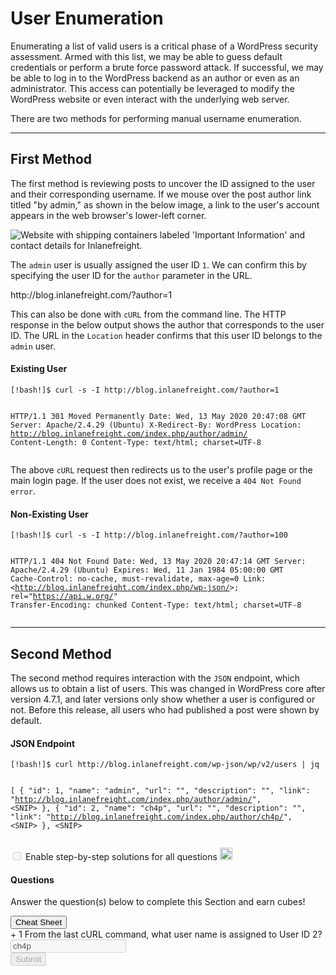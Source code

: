 
<h1>User Enumeration</h1>
<p>Enumerating a list of valid users is a critical phase of a WordPress security assessment. Armed with this list, we may be able to guess default credentials or perform a brute force password attack. If successful, we may be able to log in to the WordPress backend as an author or even as an administrator. This access can potentially be leveraged to modify the WordPress website or even interact with the underlying web server.</p>
<p>There are two methods for performing manual username enumeration.</p>
<hr/>
<h2>First Method</h2>
<p>The first method is reviewing posts to uncover the ID assigned to the user and their corresponding username. If we mouse over the post author link titled "by admin," as shown in the below image, a link to the user's account appears in the web browser's lower-left corner.</p>
<p><img alt="Website with shipping containers labeled 'Important Information' and contact details for Inlanefreight." src="https://academy.hackthebox.com/storage/modules/17/by-admin.png"/></p>
<p>The <code>admin</code> user is usually assigned the user ID <code>1</code>. We can confirm this by specifying the user ID for the <code>author</code> parameter in the URL.</p>
<div class="card bg-light">
<div class="card-body">
<p class="mb-0">http://blog.inlanefreight.com/?author=1</p>
</div>
</div>
<p>This can also be done with <code>cURL</code> from the command line. The HTTP response in the below output shows the author that corresponds to the user ID. The URL in the <code>Location</code> header confirms that this user ID belongs to the <code>admin</code> user.</p>
<h4>Existing User</h4>
<pre><code class="language-shell-session">[!bash!]$ curl -s -I http://blog.inlanefreight.com/?author=1

HTTP/1.1 301 Moved Permanently
Date: Wed, 13 May 2020 20:47:08 GMT
Server: Apache/2.4.29 (Ubuntu)
X-Redirect-By: WordPress
Location: http://blog.inlanefreight.com/index.php/author/admin/
Content-Length: 0
Content-Type: text/html; charset=UTF-8
</code></pre>
<p>The above <code>cURL</code> request then redirects us to the user's profile page or the main login page. If the user does not exist, we receive a <code>404 Not Found error</code>.</p>
<h4>Non-Existing User</h4>
<pre><code class="language-shell-session">[!bash!]$ curl -s -I http://blog.inlanefreight.com/?author=100

HTTP/1.1 404 Not Found
Date: Wed, 13 May 2020 20:47:14 GMT
Server: Apache/2.4.29 (Ubuntu)
Expires: Wed, 11 Jan 1984 05:00:00 GMT
Cache-Control: no-cache, must-revalidate, max-age=0
Link: &lt;http://blog.inlanefreight.com/index.php/wp-json/&gt;; rel="https://api.w.org/"
Transfer-Encoding: chunked
Content-Type: text/html; charset=UTF-8
</code></pre>
<hr/>
<h2>Second Method</h2>
<p>The second method requires interaction with the <code>JSON</code> endpoint, which allows us to obtain a list of users. This was changed in WordPress core after version 4.7.1, and later versions only show whether a user is configured or not. Before this release, all users who had published a post were shown by default.</p>
<h4>JSON Endpoint</h4>
<pre><code class="language-shell-session">[!bash!]$ curl http://blog.inlanefreight.com/wp-json/wp/v2/users | jq

[
  {
    "id": 1,
    "name": "admin",
    "url": "",
    "description": "",
    "link": "http://blog.inlanefreight.com/index.php/author/admin/",
    &lt;SNIP&gt;
  },
  {
    "id": 2,
    "name": "ch4p",
    "url": "",
    "description": "",
    "link": "http://blog.inlanefreight.com/index.php/author/ch4p/",
    &lt;SNIP&gt;
  },
&lt;SNIP&gt;
</code></pre>
<div class="d-inline-block mb-2 solutionSettings solutionSettingsOffsets" id="solutionsModuleSetting">
<div class="border border-secondary p-2 rounded">
<div class="custom-control custom-switch d-flex">
<input class="custom-control-input" disabled="" id="showSolutionsModuleSetting" type="checkbox"/>
<label class="custom-control-label font-size-14 font-weight-normal text-white" for="showSolutionsModuleSetting">
                                Enable step-by-step solutions for all questions
                            </label>
<span aria-hidden="true" class="cursor-pointer font-size-14 ml-1 mr-1 text-white" data-content="Access to this feature is exclusive to annual subscribers. To acquire an annual subscription, kindly proceed by clicking &lt;a href='/billing'&gt;here&lt;/a&gt;." data-html="true" data-placement="top" data-toggle="popover" data-trigger="click" title="Activate Solutions">
<i class="fa fa-info-circle font-size-12"></i>
</span>
<img alt="sparkles-icon-decoration" class="ml-2 w-auto sparkles-icon" height="20" src="/images/sparkles-solid.svg">
</img></div>
</div>
</div>
<div class="card" id="questionsDiv">
<div class="card-body">
<div class="row">
<div class="col-9">
<h4 class="card-title mt-0 font-size-medium">Questions</h4>
<p class="card-title-desc font-size-large font-size-15">Answer the question(s) below
                                to complete this Section and earn cubes!</p>
</div>
<div class="col-3 text-right float-right">
<button class="btn btn-light bg-color-blue-nav mt-2 w-100 d-flex align-items-center" data-target="#cheatSheetModal" data-toggle="modal">
<div><i class="fad fa-file-alt mr-2"></i></div>
<div class="text-center w-100 ml-1">Cheat Sheet</div>
</button>
</div>
</div>
<div>
<div>
<label class="module-question" for="4"><span class="badge badge-soft-dark font-size-14 mr-2">+ 1 <i class="fad fa-cube text-success"></i></span> From the last cURL command, what user name is assigned to User ID 2?
                            </label>
<div class="row">
<div class="col-lg-12 mb-4">
<input class="form-control text-success" disabled="true" type="text" value="ch4p"/>
</div>
<div class="d-flex justify-content-end w-100 mr-3">
<div class="mb-4 mr-1 d-flex align-items-center">
<button class="btn btn-primary btn-block btnAnswer" data-question-id="4" disabled="true" id="btnAnswer4">
<div class="submit-button-text">
<i class="fad fa-flag-checkered mr-2"></i> Submit
                                            </div>
<div class="submit-button-loader mx-4 d-none">
<i class="fa fa-circle-notch fa-spin"></i>
</div>
</button>
</div>
</div>
</div>
<div class="">
</div>
</div>
</div>
</div>
</div>
